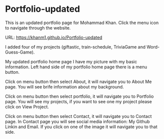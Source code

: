 # Portfolio-updated
This is an updated portfolio page for Mohammad Khan.
Click the menu icon to navigate through the website.

URL: https://khanm1.github.io/Portfolio-updated

I added four of my projects (giftastic, train-schedule, TriviaGame and Word-Guess-Game).

My updated portfolio home page I have my picture with my basic information.
Left hand side of my portfolio home page there is a menu button.

Click on menu button then select About, it will navigate you to About Me page. You will see brife information about my background.

Click on menu button then select portfolio, it will navigate you to Portfolio page. You will see my projects, if you want to see one my project please click on View Project.

Click on menu button then select Contact, it will navigate you to Contact page. In Contact page you will see social media information: My Github Linkin and Email. If you click on one of the image it will navigate you to that side.



